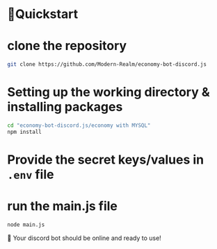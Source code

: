 # 📙Quickstart

# clone the repository

```sh
git clone https://github.com/Modern-Realm/economy-bot-discord.js
```

# Setting up the working directory & installing packages

```sh
cd "economy-bot-discord.js/economy with MYSQL"
npm install
```

# Provide the secret keys/values in `.env` file

# run the main.js file

```sh
node main.js
```

🎉 Your discord bot should be online and ready to use!

